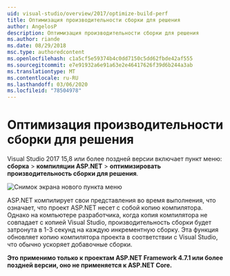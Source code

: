 ```yaml
---
uid: visual-studio/overview/2017/optimize-build-perf
title: Оптимизация производительности сборки для решения
author: AngelosP
description: Оптимизация производительности сборки для решения
ms.author: riande
ms.date: 08/29/2018
msc.type: authoredcontent
ms.openlocfilehash: c1a5cf5e59374b4c0dd7150c5dd62fbde42af555
ms.sourcegitcommit: e7e91932a6e91a63e2e46417626f39d6b244a3ab
ms.translationtype: MT
ms.contentlocale: ru-RU
ms.lasthandoff: 03/06/2020
ms.locfileid: "78504978"
---
```

# <a name="optimize-build-performance-for-solution"></a>Оптимизация производительности сборки для решения

Visual Studio 2017 15,8 или более поздней версии включает пункт меню: **сборка** > **компиляции ASP.NET** > **оптимизировать производительность сборки для решения**.

![Снимок экрана нового пункта меню](optimize-build-perf/_static/optimize-build-performance-for-solution.png)

ASP.NET компилирует свои представления во время выполнения, что означает, что проект ASP.NET несет с собой копию компилятора. Однако на компьютере разработчика, когда копия компилятора не совпадает с копией Visual Studio, производительность сборки будет затронута в 1-3 секунд на каждую инкрементную сборку. Эта функция обновляет копию компилятора проекта в соответствии с Visual Studio, что обычно ускоряет добавочные сборки.

**Это применимо только к проектам ASP.NET Framework 4.7.1 или более поздней версии, оно не применяется к ASP.NET Core.**
